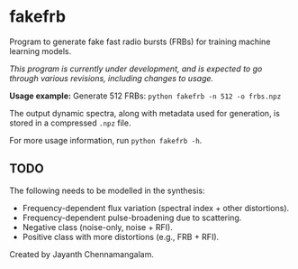 # fakefrb

Program to generate fake fast radio bursts (FRBs) for training machine learning models.

_This program is currently under development, and is expected to go through various revisions, including changes to usage._

__Usage example:__ Generate 512 FRBs: `python fakefrb -n 512 -o frbs.npz`

The output dynamic spectra, along with metadata used for generation, is stored in a compressed `.npz` file.

For more usage information, run `python fakefrb -h`.

## TODO

The following needs to be modelled in the synthesis:

- Frequency-dependent flux variation (spectral index + other distortions).
- Frequency-dependent pulse-broadening due to scattering.
- Negative class (noise-only, noise + RFI).
- Positive class with more distortions (e.g., FRB + RFI).

Created by Jayanth Chennamangalam.
